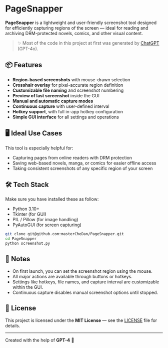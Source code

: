 # PageSnapper

**PageSnapper** is a lightweight and user-friendly screenshot tool designed for efficiently capturing regions of the screen — ideal for reading and archiving DRM-protected novels, comics, and other visual content.

> ✨ Most of the code in this project at first was generated by [ChatGPT](https://openai.com/chatgpt) (GPT-4o).

## 📦 Features

- **Region-based screenshots** with mouse-drawn selection
- **Crosshair overlay** for pixel-accurate region definition
- **Customizable file naming** and screenshot numbering
- **Preview of last screenshot** inside the GUI
- **Manual and automatic capture modes**
- **Continuous capture** with user-defined interval
- **Hotkey support**, with full in-app hotkey configuration
- **Simple GUI interface** for all settings and operations

## 🖥️ Ideal Use Cases

This tool is especially helpful for:

- Capturing pages from online readers with DRM protection
- Saving web-based novels, manga, or comics for easier offline access
- Taking consistent screenshots of any specific region of your screen

## 🛠️ Tech Stack

Make sure you have installed these as follow:

- Python 3.10+
- Tkinter (for GUI)
- PIL / Pillow (for image handling)
- PyAutoGUI (for screen capturing)

```bash
git clone git@github.com:masterCheDan/PageSnapper.git
cd PageSnapper
python screenshot.py
```

## 🧠 Notes

- On first launch, you can set the screenshot region using the mouse.
- All major actions are available through buttons or hotkeys.
- Settings like hotkeys, file names, and capture interval are customizable within the GUI.
- Continuous capture disables manual screenshot options until stopped.

## 📄 License

This project is licensed under the **MIT License** — see the [LICENSE](LICENSE) file for details.

---

Created with the help of **GPT-4** 🤖
